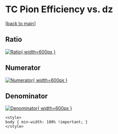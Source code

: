# TC Pion Efficiency vs. dz

[[back to main](./)]



## Ratio

[![Ratio](../mtv/var/TC_211_eff_stack_dz.png){ width=600px }](../mtv/var/TC_211_eff_stack_dz.pdf)

## Numerator

[![Numerator](../mtv/num/TC_211_eff_stack_dz_num.png){ width=600px }](../mtv/num/TC_211_eff_stack_dz_num.pdf)

## Denominator

[![Denominator](../mtv/den/TC_211_eff_stack_dz_den.png){ width=600px }](../mtv/den/TC_211_eff_stack_dz_den.pdf)


``` {=html}
<style>
body { min-width: 100% !important; }
</style>
```
